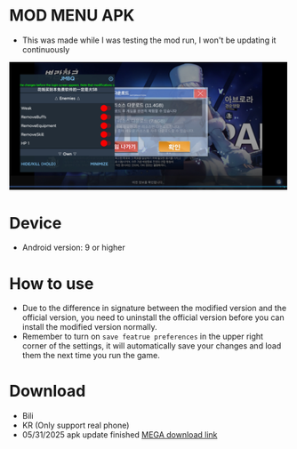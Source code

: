 # MOD MENU APK
* This was made while I was testing the mod run, I won't be updating it continuously
<img src="img/menu.jpg" width="500px">

# Device
* Android version: 9 or higher

# How to use
* Due to the difference in signature between the modified version and the official version, you need to uninstall the official version before you can install the modified version normally.
* Remember to turn on `save featrue preferences` in the upper right corner of the settings, it will automatically save your changes and load them the next time you run the game.

# Download
* Bili
* KR (Only support real phone)
* 05/31/2025 apk update finished
  [MEGA download link](https://mega.nz/folder/050zETLK#UgzRVAI00XcVUFAAaT0ppA)
